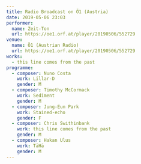 ```yaml
---
title: Radio Broadcast on Ö1 (Austria)
date: 2019-05-06 23:03
performer:
  name: Zeit-Ton
  url: https://oe1.orf.at/player/20190506/552729
venue:
  name: Ö1 (Austrian Radio)
  url: https://oe1.orf.at/player/20190506/552729
works:
  - this line comes from the past
programme:
  - composer: Nuno Costa
    work: Lillar-D
    gender: M
  - composer: Timothy McCormack
    work: Sediment
    gender: M
  - composer: Jung-Eun Park
    work: Stained-echo
    gender: F
  - composer: Chris Swithinbank
    work: this line comes from the past
    gender: M
  - composer: Hakan Ulus
    work: TāHā
    gender: M
---
```

